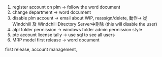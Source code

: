 1. register account on plm -> follow the word document
2. change department -> word document
3. disable plm account -> email about WIP, reassign/delete, 動作-> 從Windchill 及 Windchill Directory Server中刪除 (this will disable the user)
4. alpl folder permission -> windows folder admin permission style
5. ptc account license tally -> use sql to see all users
6. MRP model first release -> word document

first release, account management,